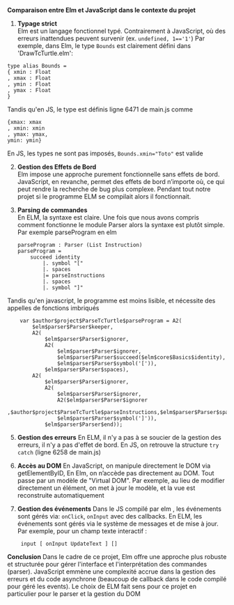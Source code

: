 
**Comparaison entre Elm et JavaScript dans le contexte du projet**


 1.  **Typage strict**  
  Elm est un langage fonctionnel typé. Contrairement à JavaScript, où des erreurs inattendues peuvent survenir (ex. `undefined, 1=='1'`) Par exemple, dans Elm, le type `Bounds` est clairement défini dans 'DrawTcTurtle.elm':
    
    type alias Bounds =
    { xmin : Float
    , xmax : Float
    , ymin : Float
    , ymax : Float
    }
   
    
   Tandis qu'en JS, le type est définis ligne 6471 de main.js comme
   
	{xmax: xmax
	, xmin: xmin
	, ymax: ymax,
	ymin: ymin}

En JS, les types ne sont pas imposés, `Bounds.xmin="Toto"` est valide
    
2.  **Gestion des Effets de Bord**  
    Elm impose une approche purement fonctionnelle sans effets de bord. JavaScript, en revanche, permet des effets de bord n’importe où, ce qui peut rendre la recherche de bug plus complexe. Pendant tout notre projet si le programme ELM se compilait alors il fonctionnait.

    
3.  ****Parsing de commandes****  
    En ELM, la syntaxe est claire. Une fois que nous avons compris comment fonctionne le module Parser alors la syntaxe est plutôt simple.  Par exemple parseProgram en elm
  
		parseProgram : Parser (List Instruction)
		parseProgram =
		    succeed identity
		        |. symbol "["
		        |. spaces
		        |= parseInstructions
		        |. spaces
		        |. symbol "]"
Tandis qu'en javascript, le programme est moins lisible, et nécessite des appelles de fonctions imbriqués

		var $author$project$ParseTcTurtle$parseProgram = A2(  
			$elm$parser$Parser$keeper,  
			A2(  
				$elm$parser$Parser$ignorer,  
				A2(  
					$elm$parser$Parser$ignorer,  
					$elm$parser$Parser$succeed($elm$core$Basics$identity),  
					$elm$parser$Parser$symbol('[')),  
				$elm$parser$Parser$spaces),  
			A2(  
				$elm$parser$Parser$ignorer,  
				A2(  
					$elm$parser$Parser$ignorer,  
					A2($elm$parser$Parser$ignorer
					,$author$project$ParseTcTurtle$parseInstructions,$elm$parser$Parser$spaces),  
					$elm$parser$Parser$symbol(']')),  
				$elm$parser$Parser$end));

    
5.  **Gestion des erreurs**
    En ELM, il n'y a pas à se soucier de la gestion des erreurs, il n'y a pas d'effet de bord. En JS, on retrouve la structure `try catch`   (ligne 6258 de main.js)

    
6.  **Accès au DOM** 
   En JavaScript, on manipule directement le DOM via getElementByID,
   En Elm, on n’accède pas directement au DOM. Tout passe par un modèle de "Virtual DOM". Par exemple, au lieu de modifier directement un élément, on met à jour le modèle, et la vue est reconstruite automatiquement

7. **Gestion des événements**
Dans le JS compilé par elm , les événements sont gérés via: `onClick`, `onInput` avec des callbacks. 
En ELM, les événements sont gérés via le système de messages et de mise à jour. Par exemple, pour un champ texte interactif :

		input [ onInput UpdateText ] []

**Conclusion** 
Dans le cadre de ce projet, Elm offre une approche plus robuste et structurée pour gérer l'interface et l'interprétation des commandes (parser). JavaScript emmène  une complexité accrue dans la gestion des erreurs et du code asynchrone (beaucoup de callback dans le code compilé pour géré les events). Le choix de ELM fait sens pour ce projet en particulier pour le parser et la gestion du DOM
